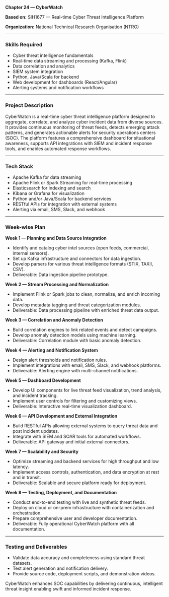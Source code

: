 **Chapter 24 — CyberWatch**

**Based on:** SIH1677 — Real-time Cyber Threat Intelligence Platform

**Organization:** National Technical Research Organisation (NTRO)

***

### Skills Required

- Cyber threat intelligence fundamentals  
- Real-time data streaming and processing (Kafka, Flink)  
- Data correlation and analytics  
- SIEM system integration  
- Python, Java/Scala for backend  
- Web development for dashboards (React/Angular)  
- Alerting systems and notification workflows  

***

### Project Description

CyberWatch is a real-time cyber threat intelligence platform designed to aggregate, correlate, and analyze cyber incident data from diverse sources. It provides continuous monitoring of threat feeds, detects emerging attack patterns, and generates actionable alerts for security operations centers (SOC). The platform features a comprehensive dashboard for situational awareness, supports API integrations with SIEM and incident response tools, and enables automated response workflows.

***

### Tech Stack

- Apache Kafka for data streaming  
- Apache Flink or Spark Streaming for real-time processing  
- Elasticsearch for indexing and search  
- Kibana or Grafana for visualization  
- Python and/or Java/Scala for backend services  
- RESTful APIs for integration with external systems  
- Alerting via email, SMS, Slack, and webhook

***

### Week-wise Plan

**Week 1 — Planning and Data Source Integration**

- Identify and catalog cyber intel sources (open feeds, commercial, internal sensors).  
- Set up Kafka infrastructure and connectors for data ingestion.  
- Develop parsers for various threat intelligence formats (STIX, TAXII, CSV).  
- Deliverable: Data ingestion pipeline prototype.

**Week 2 — Stream Processing and Normalization**

- Implement Flink or Spark jobs to clean, normalize, and enrich incoming data.  
- Develop metadata tagging and threat categorization modules.  
- Deliverable: Data processing pipeline with enriched threat data output.

**Week 3 — Correlation and Anomaly Detection**

- Build correlation engines to link related events and detect campaigns.  
- Develop anomaly detection models using machine learning.  
- Deliverable: Correlation module with basic anomaly detection.

**Week 4 — Alerting and Notification System**

- Design alert thresholds and notification rules.  
- Implement integrations with email, SMS, Slack, and webhook platforms.  
- Deliverable: Alerting engine with multi-channel notifications.

**Week 5 — Dashboard Development**

- Develop UI components for live threat feed visualization, trend analysis, and incident tracking.  
- Implement user controls for filtering and customizing views.  
- Deliverable: Interactive real-time visualization dashboard.

**Week 6 — API Development and External Integration**

- Build RESTful APIs allowing external systems to query threat data and post incident updates.  
- Integrate with SIEM and SOAR tools for automated workflows.  
- Deliverable: API gateway and initial external connectors.

**Week 7 — Scalability and Security**

- Optimize streaming and backend services for high throughput and low latency.  
- Implement access controls, authentication, and data encryption at rest and in transit.  
- Deliverable: Scalable and secure platform ready for deployment.

**Week 8 — Testing, Deployment, and Documentation**

- Conduct end-to-end testing with live and synthetic threat feeds.  
- Deploy on cloud or on-prem infrastructure with containerization and orchestration.  
- Prepare comprehensive user and developer documentation.  
- Deliverable: Fully operational CyberWatch platform with all documentation.

***

### Testing and Deliverables

- Validate data accuracy and completeness using standard threat datasets.  
- Test alert generation and notification delivery.  
- Provide source code, deployment scripts, and demonstration videos.

CyberWatch enhances SOC capabilities by delivering continuous, intelligent threat insight enabling swift and informed incident response.

